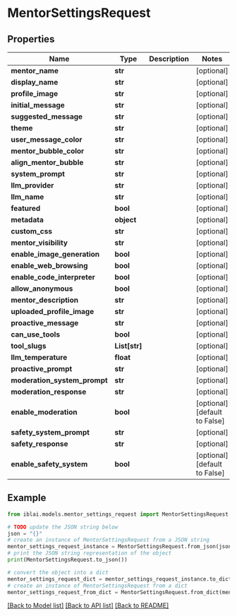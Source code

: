 # MentorSettingsRequest


## Properties

Name | Type | Description | Notes
------------ | ------------- | ------------- | -------------
**mentor_name** | **str** |  | [optional] 
**display_name** | **str** |  | [optional] 
**profile_image** | **str** |  | [optional] 
**initial_message** | **str** |  | [optional] 
**suggested_message** | **str** |  | [optional] 
**theme** | **str** |  | [optional] 
**user_message_color** | **str** |  | [optional] 
**mentor_bubble_color** | **str** |  | [optional] 
**align_mentor_bubble** | **str** |  | [optional] 
**system_prompt** | **str** |  | [optional] 
**llm_provider** | **str** |  | [optional] 
**llm_name** | **str** |  | [optional] 
**featured** | **bool** |  | [optional] 
**metadata** | **object** |  | [optional] 
**custom_css** | **str** |  | [optional] 
**mentor_visibility** | **str** |  | [optional] 
**enable_image_generation** | **bool** |  | [optional] 
**enable_web_browsing** | **bool** |  | [optional] 
**enable_code_interpreter** | **bool** |  | [optional] 
**allow_anonymous** | **bool** |  | [optional] 
**mentor_description** | **str** |  | [optional] 
**uploaded_profile_image** | **str** |  | [optional] 
**proactive_message** | **str** |  | [optional] 
**can_use_tools** | **bool** |  | [optional] 
**tool_slugs** | **List[str]** |  | [optional] 
**llm_temperature** | **float** |  | [optional] 
**proactive_prompt** | **str** |  | [optional] 
**moderation_system_prompt** | **str** |  | [optional] 
**moderation_response** | **str** |  | [optional] 
**enable_moderation** | **bool** |  | [optional] [default to False]
**safety_system_prompt** | **str** |  | [optional] 
**safety_response** | **str** |  | [optional] 
**enable_safety_system** | **bool** |  | [optional] [default to False]

## Example

```python
from iblai.models.mentor_settings_request import MentorSettingsRequest

# TODO update the JSON string below
json = "{}"
# create an instance of MentorSettingsRequest from a JSON string
mentor_settings_request_instance = MentorSettingsRequest.from_json(json)
# print the JSON string representation of the object
print(MentorSettingsRequest.to_json())

# convert the object into a dict
mentor_settings_request_dict = mentor_settings_request_instance.to_dict()
# create an instance of MentorSettingsRequest from a dict
mentor_settings_request_from_dict = MentorSettingsRequest.from_dict(mentor_settings_request_dict)
```
[[Back to Model list]](../README.md#documentation-for-models) [[Back to API list]](../README.md#documentation-for-api-endpoints) [[Back to README]](../README.md)


